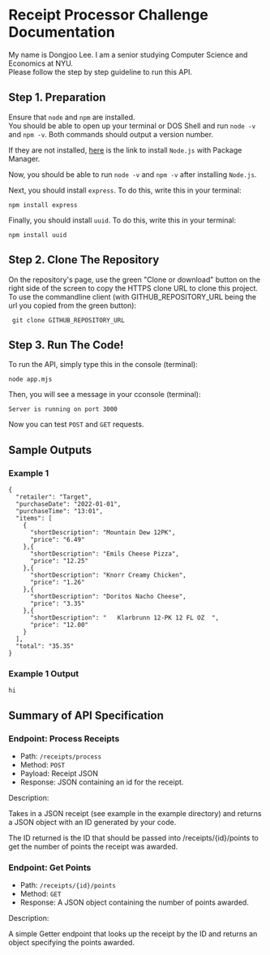 # Receipt Processor Challenge Documentation

My name is Dongjoo Lee. I am a senior studying Computer Science and Economics at NYU. <br>
Please follow the step by step guideline to run this API.

## Step 1. Preparation
Ensure that `node` and `npm` are installed. <br>
You should be able to open up your terminal or DOS Shell and run `node -v` and `npm -v`. Both commands should output a version number. <br>

If they are not installed, <a href="https://nodejs.org/en/download/package-manager" target="">here</a> is the link to install `Node.js` with Package Manager.<br>

Now, you should be able to run `node -v` and `npm -v` after installing `Node.js`.<br>

Next, you should install `express`. To do this, write this in your terminal:
```
npm install express
```

Finally, you should install `uuid`. To do this, write this in your terminal:
```
npm install uuid
```

## Step 2. Clone The Repository
On the repository's page, use the green "Clone or download" button on the right side of the screen to copy the HTTPS clone URL to clone this project. <br>
To use the commandline client (with GITHUB_REPOSITORY_URL being the url you copied from the green button):
```
 git clone GITHUB_REPOSITORY_URL
```

## Step 3. Run The Code!
To run the API, simply type this in the console (terminal):
```
node app.mjs
```
Then, you will see a message in your cconsole (terminal):
```
Server is running on port 3000
```
Now you can test `POST` and `GET` requests. 

## Sample Outputs

### Example 1
```
{
  "retailer": "Target",
  "purchaseDate": "2022-01-01",
  "purchaseTime": "13:01",
  "items": [
    {
      "shortDescription": "Mountain Dew 12PK",
      "price": "6.49"
    },{
      "shortDescription": "Emils Cheese Pizza",
      "price": "12.25"
    },{
      "shortDescription": "Knorr Creamy Chicken",
      "price": "1.26"
    },{
      "shortDescription": "Doritos Nacho Cheese",
      "price": "3.35"
    },{
      "shortDescription": "   Klarbrunn 12-PK 12 FL OZ  ",
      "price": "12.00"
    }
  ],
  "total": "35.35"
}
```
### Example 1 Output
```
hi
```

## Summary of API Specification
### Endpoint: Process Receipts

<ul>
    <li> Path: <code>/receipts/process</code>
    <li> Method: <code>POST</code>
    <li> Payload: Receipt JSON
    <li> Response: JSON containing an id for the receipt.
</ul>

Description:

Takes in a JSON receipt (see example in the example directory) and returns a JSON object with an ID generated by your code.

The ID returned is the ID that should be passed into /receipts/{id}/points to get the number of points the receipt was awarded.


### Endpoint: Get Points

<ul>
    <li> Path: <code>/receipts/{id}/points</code>
    <li> Method: <code>GET</code>
    <li> Response: A JSON object containing the number of points awarded.
</ul>

Description:

A simple Getter endpoint that looks up the receipt by the ID and returns an object specifying the points awarded.